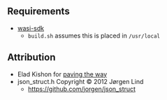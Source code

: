 

## Requirements

* [wasi-sdk](https://github.com/WebAssembly/wasi-sdk/releases/tag/wasi-sdk-19)
    * `build.sh` assumes this is placed in `/usr/local`

## Attribution

* Elad Kishon for [paving the way](https://medium.com/@eladk/implementing-a-webassembly-shopify-function-using-c-fa9904e21d9)
* json_struct.h Copyright © 2012 Jørgen Lind
    * https://github.com/jorgen/json_struct